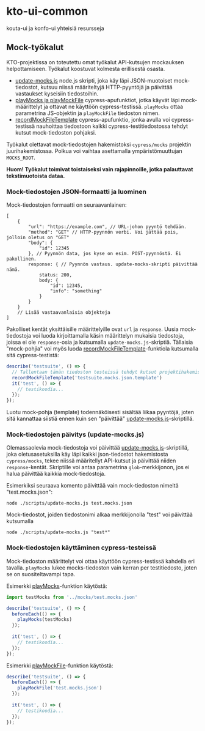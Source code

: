 # kto-ui-common
kouta-ui ja konfo-ui yhteisiä resursseja

## Mock-työkalut

KTO-projektissa on toteutettu omat työkalut API-kutsujen mockauksen helpottamiseen. Työkalut koostuvat kolmesta erillisestä osasta.

- [update-mocks.js](https://github.com/Opetushallitus/kto-ui-common/blob/main/scripts/update-mocks.js) node.js skripti, joka käy läpi JSON-muotoiset mock-tiedostot, kutsuu niissä määriteltyjä HTTP-pyyntöjä ja päivittää vastaukset kyseisiin tiedostoihin.
- [playMocks ja playMockFile](https://github.com/Opetushallitus/kto-ui-common/blob/main/cypress/mockUtils.js) cypress-apufunktiot, jotka käyvät läpi mock-määrittelyt ja ottavat ne käyttöön cypress-testissä. `playMocks` ottaa parametrina JS-objektin ja `playMockFile` tiedoston nimen.
- [recordMockFileTemplate](https://github.com/Opetushallitus/kto-ui-common/blob/main/cypress/mockUtils.js#L26) cypress-apufunktio, jonka avulla voi cypress-testissä nauhoittaa tiedostoon kaikki cypress-testitiedostossa tehdyt kutsut mock-tiedoston pohjaksi.

Työkalut olettavat mock-tiedostojen hakemistoksi `cypress/mocks` projektin juurihakemistossa. Polkua voi vaihtaa asettamalla ympäristömuuttujan `MOCKS_ROOT`.

**Huom! Työkalut toimivat toistaiseksi vain rajapinnoille, jotka palauttavat tekstimuotoista dataa.**

### Mock-tiedostojen JSON-formaatti ja luominen

Mock-tiedostojen formaatti on seuraavanlainen:

```jsonc
[
    {
        "url": "https://example.com", // URL-johon pyyntö tehdään.
        "method": "GET" // HTTP-pyynnön verbi. Voi jättää pois, jolloin oletus on "GET"
        "body": {
            "id": 12345
        }, // Pyynnön data, jos kyse on esim. POST-pyynnöstä. Ei pakollinen.
        response: { // Pyynnön vastaus. update-mocks-skripti päivittää nämä.
            status: 200,
            body: {
                "id": 12345,
                "info": "something"
            }
        }
    }
    // Lisää vastaavanlaisia objekteja
]
```
Pakolliset kentät yksittäisille määrittelyille ovat `url` ja `response`. Uusia mock-tiedostoja voi luoda kirjoittamalla käsin määrittelyn mukaisia tiedostoja, joissa ei ole `response`-osia ja kutsumalla `update-mocks.js`-skriptiä. Tällaisia "mock-pohjia" voi myös luoda [recordMockFileTemplate](https://github.com/Opetushallitus/kto-ui-common/blob/main/cypress/mockUtils.js#L26)-funktiola kutsumalla sitä cypress-testistä:

```js
describe('testsuite', () => {
  // Tallentaan tämän tiedoston testeissä tehdyt kutsut projektihakemistossa tiedostoon cypress/mocks/testsuite.mocks.json.template
  recordMockFileTemplate('testsuite.mocks.json.template')
  it('test', () => {
    // testikoodia...
  });
});
```

Luotu mock-pohja (template) todennäköisesti sisältää liikaa pyyntöjä, joten sitä kannattaa siistiä ennen kuin sen "päivittää" [update-mocks.js](https://github.com/Opetushallitus/kto-ui-common/blob/main/scripts/update-mocks.js)-skriptillä.

### Mock-tiedostojen päivitys (update-mocks.js)

Olemassaolevia mock-tiedostoja voi päivittää [update-mocks.js](https://github.com/Opetushallitus/kto-ui-common/blob/main/scripts/update-mocks.js)-skriptillä, joka oletusasetuksilla käy läpi kaikki json-tiedostot hakemistosta `cypress/mocks`, tekee niissä määritellyt API-kutsut ja päivittää niiden `response`-kentät. Skriptille voi antaa parametrina `glob`-merkkijonon, jos ei halua päivittää kaikkia mock-tiedostoja. 

Esimerkiksi seuraava komento päivittää vain mock-tiedoston nimeltä "test.mocks.json":
```
node ./scripts/update-mocks.js test.mocks.json
```

Mock-tiedostot, joiden tiedostonimi alkaa merkkijonolla "test" voi päivittää kutsumalla
```
node ./scripts/update-mocks.js "test*"
```

### Mock-tiedostojen käyttäminen cypress-testeissä

Mock-tiedoston määrittelyt voi ottaa käyttöön cypress-testissä kahdella eri tavalla.
`playMocks` lukee mocks-tiedoston vain kerran per testitiedosto, joten se on suositeltavampi tapa.

Esimerkki [playMocks](https://github.com/Opetushallitus/kto-ui-common/blob/main/cypress/mockUtils.js)-funktion käytöstä:

```js
import testMocks from '../mocks/test.mocks.json'

describe('testsuite', () => {
  beforeEach(() => {
    playMocks(testMocks)
  });
  
  it('test', () => {
    // testikoodia...
  });
});
```

Esimerkki [playMockFile](https://github.com/Opetushallitus/kto-ui-common/blob/main/cypress/mockUtils.js)-funktion käytöstä:

```js
describe('testsuite', () => {
  beforeEach(() => {
    playMockFile('test.mocks.json')
  });
  
  it('test', () => {
    // testikoodia...
  });
});
```


